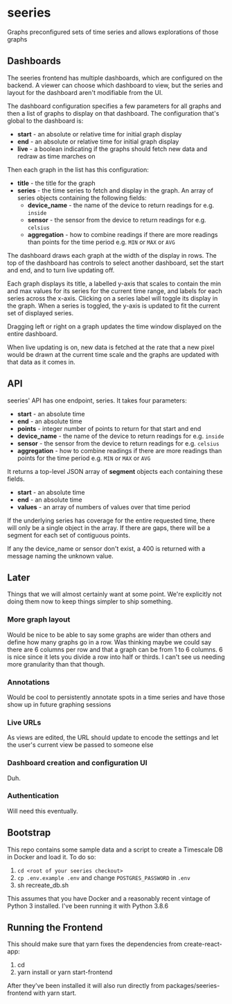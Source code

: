 # seeries
Graphs preconfigured sets of time series and allows explorations of those graphs

## Dashboards
The seeries frontend has multiple dashboards, which are configured on the backend. A viewer can choose which dashboard to view, but the series and layout for the dashboard aren't modifiable from the UI.

The dashboard configuration specifies a few parameters for all graphs and then a list of graphs to display on that dashboard. The configuration that's global to the dashboard is:
* **start** - an absolute or relative time for initial graph display
* **end** - an absolute or relative time for initial graph display
* **live** - a boolean indicating if the graphs should fetch new data and redraw as time marches on

Then each graph in the list has this configuration:
* **title** - the title for the graph
* **series** - the time series to fetch and display in the graph. An array of series objects containing the following fields:
  * **device_name** - the name of the device to return readings for e.g. `inside`
  * **sensor** - the sensor from the device to return readings for e.g. `celsius`
  * **aggregation** - how to combine readings if there are more readings than points for the time period e.g. `MIN` or `MAX` or `AVG`

The dashboard draws each graph at the width of the display in rows. The top of the dashboard has controls to select another dashboard, set the start and end, and to turn live updating off.

Each graph displays its title, a labelled y-axis that scales to contain the min and max values for its series for the current time range, and labels for each series across the x-axis. Clicking on a series label will toggle its display in the graph. When a series is toggled, the y-axis is updated to fit the current set of displayed series.

Dragging left or right on a graph updates the time window displayed on the entire dashboard.

When live updating is on, new data is fetched at the rate that a new pixel would be drawn at the current time scale and the graphs are updated with that data as it comes in.

## API
seeries' API has one endpoint, series. It takes four parameters:
* **start** - an absolute time
* **end** - an absolute time
* **points** - integer number of points to return for that start and end
* **device_name** - the name of the device to return readings for e.g. `inside`
* **sensor** - the sensor from the device to return readings for e.g. `celsius`
* **aggregation** - how to combine readings if there are more readings than points for the time period e.g. `MIN` or `MAX` or `AVG`

It returns a top-level JSON array of **segment** objects each containing these fields. 
* **start** - an absolute time
* **end** - an absolute time
* **values** - an array of numbers of values over that time period

If the underlying series has coverage for the entire requested time, there will only be a single object in the array. If there are gaps, there will be a segment for each set of contiguous points.

If any the device_name or sensor don't exist, a 400 is returned with a message naming the unknown value.

## Later
Things that we will almost certainly want at some point. We're explicitly not doing them now to keep things simpler to ship something.

### More graph layout
Would be nice to be able to say some graphs are wider than others and define how many graphs go in a row. Was thinking maybe we could say there are 6 columns per row and that a graph can be from 1 to 6 columns. 6 is nice since it lets you divide a row into half or thirds. I can't see us needing more granularity than that though.

### Annotations
Would be cool to persistently annotate spots in a time series and have those show up in future graphing sessions

### Live URLs
As views are edited, the URL should update to encode the settings and let the user's current view be passed to someone else

### Dashboard creation and configuration UI
Duh.

### Authentication
Will need this eventually.

## Bootstrap
This repo contains some sample data and a script to create a Timescale DB in Docker and load it. To do so:
1. `cd <root of your seeries checkout>`
2. `cp .env.example .env` and change `POSTGRES_PASSWORD` in `.env`
3. sh recreate_db.sh

This assumes that you have Docker and a reasonably recent vintage of Python 3 installed. I've been running it with Python 3.8.6

## Running the Frontend
This should make sure that yarn fixes the dependencies from create-react-app:
1. cd <root of your seeries checkout>
2. yarn install or yarn start-frontend

After they've been installed it will also run directly from packages/seeries-frontend with yarn start.
